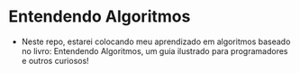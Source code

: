 # Entendendo Algoritmos
- Neste repo, estarei colocando meu aprendizado em algoritmos baseado no livro: Entendendo Algoritmos, um guia ilustrado para programadores e outros curiosos!
